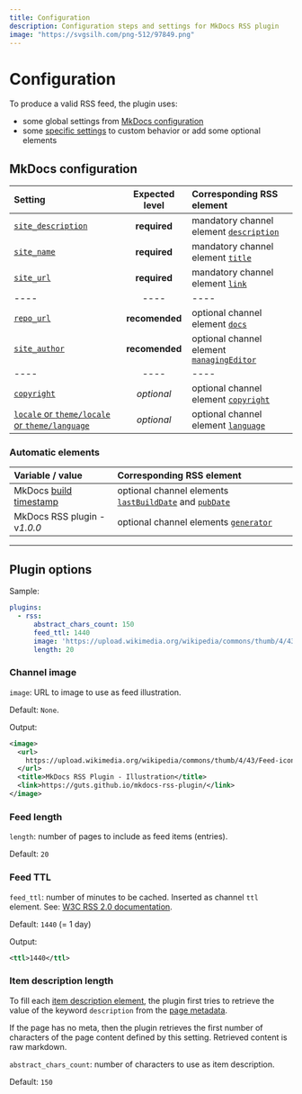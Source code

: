 ```yaml
---
title: Configuration
description: Configuration steps and settings for MkDocs RSS plugin
image: "https://svgsilh.com/png-512/97849.png"
---
```


# Configuration

To produce a valid RSS feed, the plugin uses:

- some global settings from [MkDocs configuration](#mkdocs-configuration)
- some [specific settings](#plugin-options) to custom behavior or add some optional elements

## MkDocs configuration

| Setting | Expected level | Corresponding RSS element |
| :------ | :------------: | :------------------------ |
| [`site_description`](https://www.mkdocs.org/user-guide/configuration/#site_description) | **required** | mandatory channel element [`description`](https://www.w3schools.com/xml/rss_tag_title_link_description_channel.asp) |
| [`site_name`](https://www.mkdocs.org/user-guide/configuration/#site_name) | **required** | mandatory channel element [`title`](https://www.w3schools.com/xml/rss_tag_title_link_description_channel.asp) |
| [`site_url`](https://www.mkdocs.org/user-guide/configuration/#site_url) | **required** | mandatory channel element [`link`](https://www.w3schools.com/xml/rss_tag_title_link_description_channel.asp) |
| ---- | ---- | ---- |
| [`repo_url`](https://www.mkdocs.org/user-guide/configuration/#repo_url) | **recomended** | optional channel element [`docs`](https://www.w3schools.com/xml/rss_tag_docs.asp) |
| [`site_author`](https://www.mkdocs.org/user-guide/configuration/#site_author) | **recomended** | optional channel element [`managingEditor`](https://www.w3schools.com/xml/rss_tag_managingeditor.asp) |
| ---- | ---- | ---- |
| [`copyright`](https://www.mkdocs.org/user-guide/configuration/#copyright) | *optional* | optional channel element [`copyright`](https://www.w3schools.com/xml/rss_tag_copyright.asp) |
| [`locale` or `theme/locale` or `theme/language`](https://github.com/squidfunk/mkdocs-material/issues/1350#issuecomment-559095892) | *optional* | optional channel element [`language`](https://www.w3schools.com/xml/rss_tag_language.asp) |

### Automatic elements

| Variable / value | Corresponding RSS element |
| :---- | :------------------------ |
| MkDocs [build timestamp](https://github.com/mkdocs/mkdocs/blob/ff0b7260564e65b6547fd41753ec971e4237823b/mkdocs/utils/__init__.py#L83-L94) | optional channel elements [`lastBuildDate`](https://www.w3schools.com/xml/rss_tag_lastbuilddate.asp) and [`pubDate`](https://www.w3schools.com/xml/rss_tag_pubdate.asp) |
| MkDocs RSS plugin - v*1.0.0* | optional channel elements [`generator`](https://www.w3schools.com/xml/rss_tag_generator.asp) |

----

## Plugin options

Sample:

```yaml
plugins:
  - rss:
      abstract_chars_count: 150
      feed_ttl: 1440
      image: 'https://upload.wikimedia.org/wikipedia/commons/thumb/4/43/Feed-icon.svg/128px-Feed-icon.svg.png'
      length: 20
```

### Channel image

`image`: URL to image to use as feed illustration.

Default: `None`.

Output:

```xml
<image>
  <url>
    https://upload.wikimedia.org/wikipedia/commons/thumb/4/43/Feed-icon.svg/128px-Feed-icon.svg.png
  </url>
  <title>MkDocs RSS Plugin - Illustration</title>
  <link>https://guts.github.io/mkdocs-rss-plugin/</link>
</image>
```

### Feed length

`length`: number of pages to include as feed items (entries).

Default: `20`

### Feed TTL

`feed_ttl`: number of minutes to be cached. Inserted as channel `ttl` element. See: [W3C RSS 2.0 documentation](https://www.w3schools.com/xml/rss_tag_ttl.asp).

Default: `1440` (= 1 day)

Output:

```xml
<ttl>1440</ttl>
```

### Item description length

To fill each [item description element](https://www.w3schools.com/xml/rss_tag_title_link_description_item.asp), the plugin first tries to retrieve the value of the keyword `description` from the [page metadata](https://python-markdown.github.io/extensions/meta_data/).

If the page has no meta, then the plugin retrieves the first number of characters of the page content defined by this setting. Retrieved content is raw markdown.

`abstract_chars_count`: number of characters to use as item description.

Default: `150`
